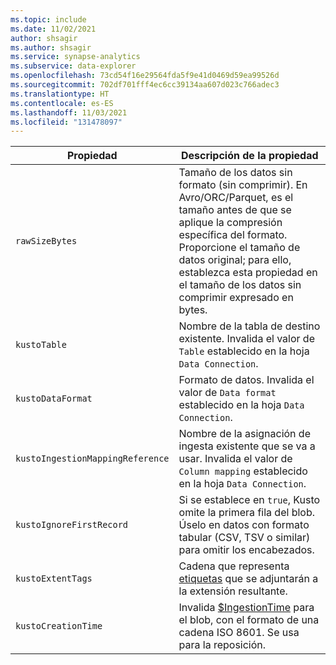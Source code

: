 ```yaml
---
ms.topic: include
ms.date: 11/02/2021
author: shsagir
ms.author: shsagir
ms.service: synapse-analytics
ms.subservice: data-explorer
ms.openlocfilehash: 73cd54f16e29564fda5f9e41d0469d59ea99526d
ms.sourcegitcommit: 702df701fff4ec6cc39134aa607d023c766adec3
ms.translationtype: HT
ms.contentlocale: es-ES
ms.lasthandoff: 11/03/2021
ms.locfileid: "131478097"
---
```

|**Propiedad** | **Descripción de la propiedad**|
|---|---|
| `rawSizeBytes` | Tamaño de los datos sin formato (sin comprimir). En Avro/ORC/Parquet, es el tamaño antes de que se aplique la compresión específica del formato. Proporcione el tamaño de datos original; para ello, establezca esta propiedad en el tamaño de los datos sin comprimir expresado en bytes.|
| `kustoTable` |  Nombre de la tabla de destino existente. Invalida el valor de `Table` establecido en la hoja `Data Connection`. |
| `kustoDataFormat` |  Formato de datos. Invalida el valor de `Data format` establecido en la hoja `Data Connection`. |
| `kustoIngestionMappingReference` |  Nombre de la asignación de ingesta existente que se va a usar. Invalida el valor de `Column mapping` establecido en la hoja `Data Connection`.|
| `kustoIgnoreFirstRecord` | Si se establece en `true`, Kusto omite la primera fila del blob. Úselo en datos con formato tabular (CSV, TSV o similar) para omitir los encabezados. |
| `kustoExtentTags` | Cadena que representa [etiquetas](/azure/data-explorer/kusto/management/extents-overview?context=/azure/synapse-analytics/context/context) que se adjuntarán a la extensión resultante. |
| `kustoCreationTime` |  Invalida [$IngestionTime](/azure/data-explorer/kusto/query/ingestiontimefunction?context=/azure/synapse-analytics/context/context?pivots=azuredataexplorer) para el blob, con el formato de una cadena ISO 8601. Se usa para la reposición. |
